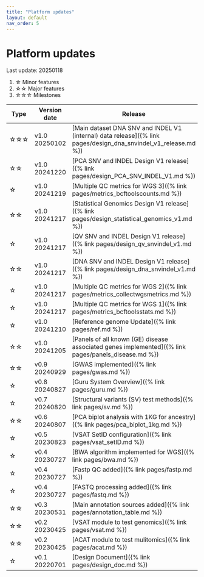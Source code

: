 ```yaml
---
title: "Platform updates"
layout: default
nav_order: 5
---
```


# Platform updates

Last update: 20250118
<!-- [Link to a page]({{ site.baseurl }}{% link pages/ref.md %}) -->

1. ☆   Minor features
2. ☆☆  Major features
3. ☆☆☆ Milestones

| Type | Version date | Release |
|---|---|---|
| ☆☆☆ | v1.0 20250102 | [Main dataset DNA SNV and INDEL V1 (internal) data release]({% link pages/design_dna_snvindel_v1_release.md %}) |
| ☆☆  | v1.0 20241220 | [PCA SNV and INDEL Design V1 release]({% link pages/design_PCA_SNV_INDEL_V1.md %}) |
| ☆   | v1.0 20241219 | [Multiple QC metrics for WGS 3]({% link pages/metrics_bcftoolscounts.md %}) |
| ☆☆  | v1.0 20241217 | [Statistical Genomics Design V1 release]({% link pages/design_statistical_genomics_v1.md %}) |
| ☆   | v1.0 20241217 | [QV SNV and INDEL Design V1 release]({% link pages/design_qv_snvindel_v1.md %}) |
| ☆☆  | v1.0 20241217 | [DNA SNV and INDEL Design V1 release]({% link pages/design_dna_snvindel_v1.md %}) |
| ☆   | v1.0 20241217 | [Multiple QC metrics for WGS 2]({% link pages/metrics_collectwgsmetrics.md %}) |
| ☆   | v1.0 20241217 | [Multiple QC metrics for WGS 1]({% link pages/metrics_bcftoolsstats.md %}) |
| ☆   | v1.0 20241210 | [Reference genome Update]({% link pages/ref.md %}) |
| ☆☆  | v1.0 20241205 | [Panels of all known (GE) disease associated genes implemented]({% link pages/panels_disease.md %}) |
| ☆☆  | v0.9 20240929 | [GWAS implemented]({% link pages/gwas.md %}) | 
| ☆   | v0.8 20240827 | [Guru System Overview]({% link pages/guru.md %}) |
| ☆   | v0.7 20240820 | [Structural variants (SV) test methods]({% link pages/sv.md %}) |
| ☆☆  | v0.6 20240807 | [PCA biplot analysis with 1KG for ancestry]({% link pages/pca_biplot_1kg.md %}) |
| ☆   | v0.5 20230823 | [VSAT SetID configuration]({% link pages/vsat_setID.md %}) |
| ☆   | v0.4 20230727 | [BWA algorithm implemented for WGS]({% link pages/bwa.md %}) |
| ☆   | v0.4 20230727 | [Fastp QC added]({% link pages/fastp.md %}) |
| ☆   | v0.4 20230727 | [FASTQ processing added]({% link pages/fastq.md %}) |
| ☆☆  | v0.3 20230531 | [Main annotation sources added]({% link pages/annotation_table.md %}) |
| ☆☆  | v0.2 20230425 | [VSAT module to test genomics]({% link pages/vsat.md %}) |
| ☆☆  | v0.2 20230425 | [ACAT module to test mulitomics]({% link pages/acat.md %}) |
| ☆   | v0.1 20220701 | [Design Document]({% link pages/design_doc.md %}) |


